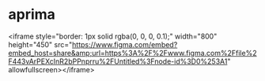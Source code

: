 # aprima
&lt;iframe style="border: 1px solid rgba(0, 0, 0, 0.1);" width="800" height="450" src="https://www.figma.com/embed?embed_host=share&amp;url=https%3A%2F%2Fwww.figma.com%2Ffile%2F443vArPEXcInR2bPPnprru%2FUntitled%3Fnode-id%3D0%253A1" allowfullscreen>&lt;/iframe>
